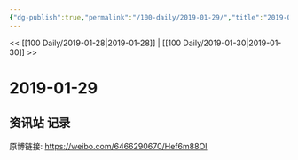 ```yaml
---
{"dg-publish":true,"permalink":"/100-daily/2019-01-29/","title":"2019-01-29"}
---
```



<< [[100 Daily/2019-01-28\|2019-01-28]] | [[100 Daily/2019-01-30\|2019-01-30]] >>

# 2019-01-29

## 资讯站 记录

原博链接: https://weibo.com/6466290670/Hef6m88OI

